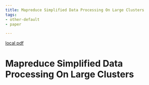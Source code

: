 ```yaml
---
title: Mapreduce Simplified Data Processing On Large Clusters
tags:
- other-default
- paper

---
```


[local pdf](../../../pdfs/mapreduce-simplified-data-processing-on-large-clusters.pdf)

# Mapreduce Simplified Data Processing On Large Clusters
